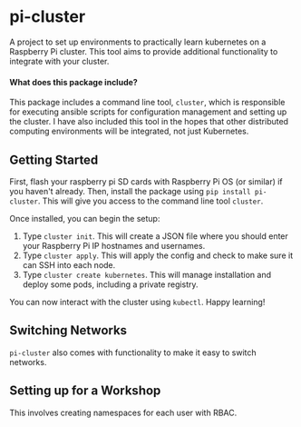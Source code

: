 # pi-cluster
A project to set up environments to practically learn kubernetes on a Raspberry Pi cluster. This tool aims to provide additional functionality to integrate with your cluster.

#### What does this package include?
This package includes a command line tool, `cluster`, which is responsible for executing ansible scripts for configuration management and setting up the cluster. I have also included this tool in the hopes that other distributed computing environments will be integrated, not just Kubernetes.

## Getting Started
First, flash your raspberry pi SD cards with Raspberry Pi OS (or similar) if you haven't already. Then, install the package  using `pip install pi-cluster`. This will give you access to the command line tool `cluster`.

Once installed, you can begin the setup:
1. Type `cluster init`. This will create a JSON file where you should enter your Raspberry Pi IP hostnames and usernames.
2. Type `cluster apply`.  This will apply the config and check to make sure it can SSH into each node.
3. Type `cluster create kubernetes`. This will manage installation and deploy some pods, including a private registry.

You can now interact with the cluster using `kubectl`. Happy learning!

## Switching Networks
`pi-cluster` also comes with functionality to make it easy to switch networks.

## Setting up for a Workshop
This involves creating namespaces for each user with RBAC.